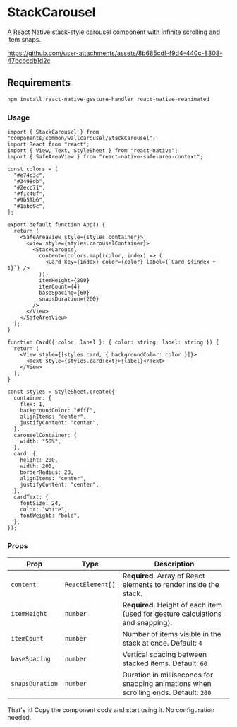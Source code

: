 # StackCarousel

A React Native stack-style carousel component with infinite scrolling and item snaps.

https://github.com/user-attachments/assets/8b685cdf-f9d4-440c-8308-47bcbcdb1d2c

## Requirements

```bash
npm install react-native-gesture-handler react-native-reanimated
```

### Usage

```tsx
import { StackCarousel } from "components/common/wallcarousel/StackCarousel";
import React from "react";
import { View, Text, StyleSheet } from "react-native";
import { SafeAreaView } from "react-native-safe-area-context";

const colors = [
  "#e74c3c",
  "#3498db",
  "#2ecc71",
  "#f1c40f",
  "#9b59b6",
  "#1abc9c",
];

export default function App() {
  return (
    <SafeAreaView style={styles.container}>
      <View style={styles.carouselContainer}>
        <StackCarousel
          content={colors.map((color, index) => (
            <Card key={index} color={color} label={`Card ${index + 1}`} />
          ))}
          itemHeight={200}
          itemCount={4}
          baseSpacing={60}
          snapsDuration={200}
        />
      </View>
    </SafeAreaView>
  );
}

function Card({ color, label }: { color: string; label: string }) {
  return (
    <View style={[styles.card, { backgroundColor: color }]}>
      <Text style={styles.cardText}>{label}</Text>
    </View>
  );
}

const styles = StyleSheet.create({
  container: {
    flex: 1,
    backgroundColor: "#fff",
    alignItems: "center",
    justifyContent: "center",
  },
  carouselContainer: {
    width: "50%",
  },
  card: {
    height: 200,
    width: 200,
    borderRadius: 20,
    alignItems: "center",
    justifyContent: "center",
  },
  cardText: {
    fontSize: 24,
    color: "white",
    fontWeight: "bold",
  },
});
```

### Props

| Prop            | Type             | Description                                                                          |
| --------------- | ---------------- | ------------------------------------------------------------------------------------ |
| `content`       | `ReactElement[]` | **Required.** Array of React elements to render inside the stack.                    |
| `itemHeight`    | `number`         | **Required.** Height of each item (used for gesture calculations and snapping).      |
| `itemCount`     | `number`         | Number of items visible in the stack at once. Default: `4`                           |
| `baseSpacing`   | `number`         | Vertical spacing between stacked items. Default: `60`                                |
| `snapsDuration` | `number`         | Duration in milliseconds for snapping animations when scrolling ends. Default: `200` |

That's it! Copy the component code and start using it. No configuration needed.
